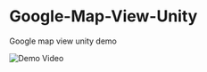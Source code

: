 # Google-Map-View-Unity
Google map view unity demo

![Demo Video](https://github.com/codemaker2015/Google-Map-View-Unity/blob/master/Demo/demo.gif)
